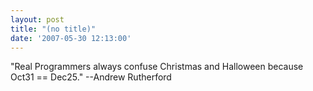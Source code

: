 ```yaml
---
layout: post
title: "(no title)"
date: '2007-05-30 12:13:00'
---
```


"Real Programmers always confuse Christmas and Halloween because Oct31 == Dec25." --Andrew Rutherford<br>